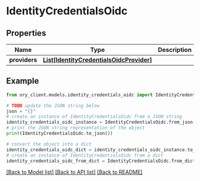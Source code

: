 # IdentityCredentialsOidc


## Properties

Name | Type | Description | Notes
------------ | ------------- | ------------- | -------------
**providers** | [**List[IdentityCredentialsOidcProvider]**](IdentityCredentialsOidcProvider.md) |  | [optional] 

## Example

```python
from ory_client.models.identity_credentials_oidc import IdentityCredentialsOidc

# TODO update the JSON string below
json = "{}"
# create an instance of IdentityCredentialsOidc from a JSON string
identity_credentials_oidc_instance = IdentityCredentialsOidc.from_json(json)
# print the JSON string representation of the object
print(IdentityCredentialsOidc.to_json())

# convert the object into a dict
identity_credentials_oidc_dict = identity_credentials_oidc_instance.to_dict()
# create an instance of IdentityCredentialsOidc from a dict
identity_credentials_oidc_from_dict = IdentityCredentialsOidc.from_dict(identity_credentials_oidc_dict)
```
[[Back to Model list]](../README.md#documentation-for-models) [[Back to API list]](../README.md#documentation-for-api-endpoints) [[Back to README]](../README.md)


